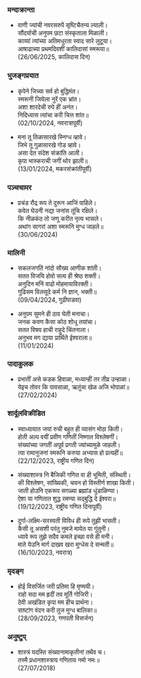 ### मन्दाक्रान्ता

- वाणी ज्यांची नवरसरुपें सृष्टिचैतन्य ल्याली। \
सौंदर्याची अनुपम छटा संस्कृताला मिळाली। \
काव्यां त्यांच्या अतिमधुरता स्वाद सारे लुटूया। \
आषाढाच्या प्रथमदिवशीं कालिदासां स्मरूया॥ \
(26/06/2025, कालिदास दिन)

### भुजङ्गप्रयात

- कृपेने जिच्या सर्व हो बुद्धिमंत। \
स्मरूनी जियेला नुरें एक भ्रांत। \
अशा शारदेची रुपे हीं अनंत। \
निदिध्यास त्यांचा करी चित्त शांत॥ \
(02/10/2024, नवरात्रापूर्वी)

- मना तू तिळासारखे स्निग्ध व्हावे। \
जिभे तू गुळासारखे गोड व्हावे। \
असा देत संदेश संक्रांति आली। \
कृपा भास्कराची जगीं थोर झाली॥ \
(13/01/2024, मकरसंक्रांतीपूर्वी)

### पञ्चचामर

- प्रचंड रौद्र रूप ते दुरून आजिं पाहिले। \
कवेत घेउनी नद्या जनांस तूंचि रक्षिले। \
कि नीळकंठ तो जणू करीत नृत्य भासले। \
अथांग सागरां अशा स्मरूनि मुग्ध जाहले॥ \
(30/06/2024)

### मालिनी

- सकलजगतिं नांदो सौख्य आणीक शांती। \
सतत विजयि होवो सत्य ही श्रेष्ठ शक्ती। \
अनुदिन मनिं वाढो मोहमायाविरक्ती। \
गुढिसम विलसूदे कर्म नि ज्ञान, भक्ती॥ \
(09/04/2024, गुढीपाडवा)

- अनुपम सुमने ही ठाव घेती मनाचा। \
जनक कवण कैसा कोठ शोधू तयांचा। \
सतत विषय हाची राहुदे चिंतनाला। \
अनुभव मग द्याया प्रार्थिते ईश्वराला॥ \
(11/01/2024)

### पादाकुलक

- प्रभातीं असे कडक हिवाळा, मध्यान्हीं तर तीव्र उन्हाळा। \
येइच तोवर कि पावसाळा, ऋतुंचा खेळ अजि भोपाळां॥ \
(27/02/2024)

### शार्दूलविक्रीडित

- स्वाध्यायात जयां रुची बहुत ही व्यासंग मोठा किती। \
होती अल्प वयीं प्रवीण गणितीं निष्णात विश्लेषणीं। \
संख्यांच्या जगतीं अपूर्व प्रगती ज्यांच्यामुळे जाहली। \
त्या रामानुजनां स्मरूनि करुया अभ्यास हो प्रत्यहीं॥ \
(22/12/2023, राष्ट्रीय गणित दिन)

- संख्याशास्त्र नि बैजिकी गणित वा ही भूमिती, संस्थिती। \
की विश्लेषण, सांख्यिकी, चयन हो विस्तीर्ण शाखा किती। \
जाती होउनि एकरूप सगळ्या ब्रह्मांड धुंडाळिण्या। \
ऐशा या गणितात शुद्ध रमण्या सद्बुद्धि दे ईश्वरा॥ \
(19/12/2023, राष्ट्रीय गणित दिनापूर्वी)

- दुर्गा-लक्ष्मि-सरस्वती विविध ही रूपे तुझी भासती। \
कैसी तू असशी परंतु नुमजे मायेत या गुंतुनी। \
ध्यावे रूप तुझे सदैव कमले इच्छा वसे ही मनी। \
माते येउनि मार्ग दाखव खरा मुग्धेस दे सन्मती॥ \
(16/10/2023, नवरात्र)

### मृदङ्ग

- होई विसर्जित जरी प्रतिमा हि मृण्मयी। \
राहो सदा मम हृदीं तव मूर्ति गोजिरी। \
ठेवी अखंडित कृपा मम हीच प्रार्थना। \
साष्टांग वंदन करी तुज मुग्ध बालिका॥ \
(28/09/2023, गणपती विसर्जन)

### अनुष्टुप्

- शास्त्रं यदस्ति संख्यानामाकृतीनां तथैव च। \
तस्मै प्रधानशास्त्राय गणिताय नमो नमः॥ \
(27/07/2018)
